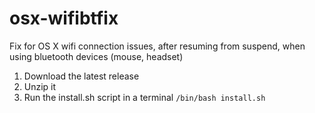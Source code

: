 osx-wifibtfix
=============

Fix for OS X wifi connection issues, after resuming from suspend, when using bluetooth devices (mouse, headset)

1. Download the latest release
2. Unzip it
3. Run the install.sh script in a terminal `/bin/bash install.sh`
